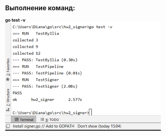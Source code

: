 ## Выполнение команд:  

**go test -v**  
![pic2](https://raw.githubusercontent.com/DianaMoriarty/coursera_go/master/week2/go%20test%20-v.png)
